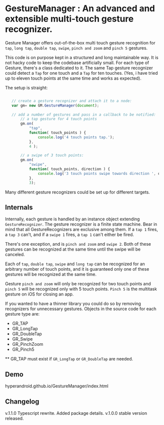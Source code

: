 # GestureManager : An advanced and extensible multi-touch gesture recognizer. #

Gesture Manager offers out-of-the-box multi touch gesture recognition for `tap`, `long tap`, `double tap`, 
`swipe`, `pinch and zoom` and `pinch 5` gestures.

This code is on purpose kept in a structured and long maintainable way. It is not hacky code to keep the codebase
 artificially small. For each type of Gesture, there's a class dedicated to it. The same Tap gesture recognizer could 
 detect a `Tap` for one touch and a `Tap` for ten touches.
  (Yes, i have tried up to eleven touch points at the same time and works as expected). 

The setup is straight:
 
 ```javascript
 
    // create a gesture recognizer and attach it to a node:
    var gm= new GM.GestureManager(document);
    
    // add a number of gestures and pass in a callback to be notified:
        // a tap gesture for 4 touch points
        gm.on( 
            "tap", 
            function( touch_points ) {
                console.log('4 touch points tap.');
            }, 
            4 );
        
        // a swipe of 3 touch points:
        gm.on( 
            "swipe", 
            function( touch_points, direction ) {
                console.log('3 touch points swipe towards direction ', direction);
            },
            3);
 ```

Many different gesture recognizers could be set up for different targets.

## Internals

Internally, each gesture is handled by an instance object extending `GestureRecognizer`. The gesture recognizer is a 
finite state machine. Bear in mind that all GestureRecognizers are exclusive among them. If a `tap 1` fires, a
`tap 3` can't, and if a `swipe 1` fires, a `tap 1` can't either be fired.

There's one exception, and is `pinch and zoom` and `swipe 2`. Both of these gestures can be recognized at the same time
until the swipe will be canceled.

Each of `tap`, `double tap`, `swipe` and `long tap` can be recognized for an arbitrary number of touch points, and it
is guaranteed only one of these gestures will be recognized at the same time.

Gesture `pinch and zoom` will only be recognized for two touch points and `pinch 5` will be recognized only with 5 touch 
points. `Pinch 5` is the multitask gesture on iOS for closing an app.

If you wanted to have a thinner library you could do so by removing recognizers for unnecessary gestures. Objects in the
source code for each gesture type are:

* GR_TAP 
* GR_LongTap
* GR_DoubleTap
* GR_Swipe
* GR_PinchZoom
* GR_Pinch5

** GR_TAP must exist if `GR_LongTap` or `GR_DoubleTap` are needed.

## Demo

hyperandroid.github.io/GestureManager/index.html

## Changelog

v.1.1.0 Typescript rewrite. Added package details.
v.1.0.0 stable version released.
